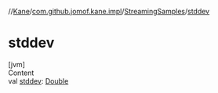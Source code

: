 //[Kane](../../index.md)/[com.github.jomof.kane.impl](../index.md)/[StreamingSamples](index.md)/[stddev](stddev.md)



# stddev  
[jvm]  
Content  
val [stddev](stddev.md): [Double](https://kotlinlang.org/api/latest/jvm/stdlib/kotlin/-double/index.html)  



